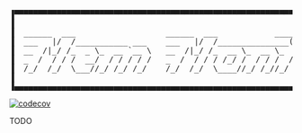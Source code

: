 
<pre>
▐▀▀▀▀▀▀▀▀▀▀▀▀▀▀▀▀▀▀▀▀▀▀▀▀▀▀▀▀▀▀▀▀▀▀▀▀▀▀▀▀▀▀▀▀▀▀▀▀▀▀▀▀▀▀▀▀▀▀▀▀▀▀▀▀▀▀▀▀▀▀▀▀▀▀▀▀▀▀▀▀▀▌
▐                                                                                 ▌
▐  ______  ___                   ______  ___            __________                ▌
▐  ___   |/  /___________ ___    ___   |/  /_______________(_)_  /______________  ▌
▐  __  /|_/ /_  _ \_  __ `__ \   __  /|_/ /_  __ \_  __ \_  /_  __/  __ \_  ___/  ▌
▐  _  /  / / /  __/  / / / / /   _  /  / / / /_/ /  / / /  / / /_ / /_/ /  /      ▌
▐  /_/  /_/  \___//_/ /_/ /_/    /_/  /_/  \____//_/ /_//_/  \__/ \____//_/       ▌
▐                                                                                 ▌
▐▄▄▄▄▄▄▄▄▄▄▄▄▄▄▄▄▄▄▄▄▄▄▄▄▄▄▄▄▄▄▄▄▄▄▄▄▄▄▄▄▄▄▄▄▄▄▄▄▄▄▄▄▄▄▄▄▄▄▄▄▄▄▄▄▄▄▄▄▄▄▄▄▄▄▄▄▄▄▄▄▄▌
</pre>

[![codecov](https://codecov.io/github/Gruncan/mem-monitor/graph/badge.svg?token=KQ9ULYVIQJ)](https://codecov.io/github/Gruncan/mem-monitor)


TODO
